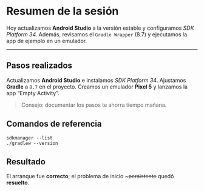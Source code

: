 # Resumen de la sesión
Hoy actualizamos __Android Studio__ a la versión estable y configuramos *SDK Platform 34.*
Además, revisamos el `Gradle Wrapper` (8.7) y ejecutamos la app de ejemplo en un emulador.

---
## Pasos realizados
Actualizamos __Android Studio__ e instalamos *SDK Platform 34*.
Ajustamos __Gradle__ a `8.7` en el proyecto.
Creamos un emulador __Pixel 5__ y lanzamos la app “Empty Activity”.
>Consejo: documentar los pasos te ahorra tiempo mañana.
## Comandos de referencia
```
sdkmanager --list
./gradlew --version
```

## Resultado
El arranque fue __correcto__; el problema de inicio ~~~persistente~~ quedó __resuelto__.

